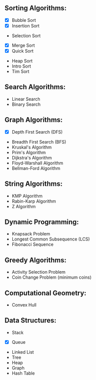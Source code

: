 ## Sorting Algorithms:

- [x] Bubble Sort
- [x] Insertion Sort
- Selection Sort
- [x] Merge Sort
- [x] Quick Sort
- Heap Sort
- Intro Sort
- Tim Sort

## Search Algorithms:

- Linear Search
- Binary Search

## Graph Algorithms:

- [x] Depth First Search (DFS)
- Breadth First Search (BFS)
- Kruskal's Algorithm
- Prim's Algorithm
- Dijkstra's Algorithm
- Floyd-Warshall Algorithm
- Bellman-Ford Algorithm

## String Algorithms:

- KMP Algorithm
- Rabin-Karp Algorithm
- Z Algorithm

## Dynamic Programming:

- Knapsack Problem
- Longest Common Subsequence (LCS)
- Fibonacci Sequence

## Greedy Algorithms:

- Activity Selection Problem
- Coin Change Problem (minimum coins)

## Computational Geometry:

- Convex Hull

## Data Structures:

- Stack
- [x] Queue
- Linked List
- Tree
- Heap
- Graph
- Hash Table
